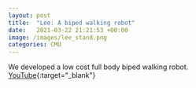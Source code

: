 ```yaml
---
layout: post
title:  "Lee: A biped walking robot"
date:   2021-03-22 21:21:53 +00:00
image: /images/lee_stand.png
categories: CMU 
---
```

We developed a low cost full body biped walking robot. 
[YouTube](https://www.youtube.com/watch?v=9lLmdfZXVnc){:target="_blank"}